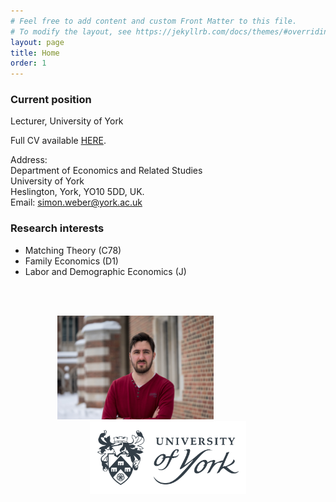 ```yaml
---
# Feel free to add content and custom Front Matter to this file.
# To modify the layout, see https://jekyllrb.com/docs/themes/#overriding-theme-defaults
layout: page
title: Home
order: 1
---
```



### Current position
Lecturer, University of York

Full CV available [HERE](https://github.com/webersimon/webersimon.github.io/blob/86c92ab81372079e0f09c043a6dbaf4c3616a381/resume/CV_WeberSimon.pdf).

Address:\
Department of Economics and Related Studies\
University of York\
Heslington, York, YO10 5DD, UK.\
Email: simon.weber@york.ac.uk

### Research interests
- Matching Theory (C78)
- Family Economics (D1)
- Labor and Demographic Economics (J)

<br />
<br />
<p align="middle" >
<img src="/images/20180211-DSC07100.jpg" width="250">
<img height="100" hspace="50">
<img src="/images/universityofyork.png" width="250">
</p>



<!---
![profile](/images/20180211-DSC07100.jpg "title")
<img width="200" height="200"src="https://github.com/webersimon/webersimon.github.io/blob/bafd7f0089c505117e7baa97c11bf843e4d9e598/images/20180211-DSC07100.jpg"/>
--->


